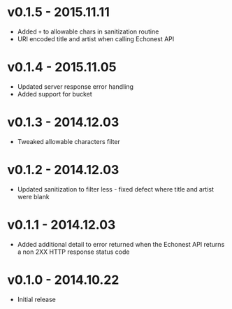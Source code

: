 # v0.1.5 - 2015.11.11

* Added `+` to allowable chars in sanitization routine
* URI encoded title and artist when calling Echonest API

# v0.1.4 - 2015.11.05

* Updated server response error handling
* Added support for bucket

# v0.1.3 - 2014.12.03

* Tweaked allowable characters filter

# v0.1.2 - 2014.12.03

* Updated sanitization to filter less - fixed defect where title and artist were blank

# v0.1.1 - 2014.12.03

* Added additional detail to error returned when the Echonest API returns a non 2XX HTTP response status code

# v0.1.0 - 2014.10.22

* Initial release
